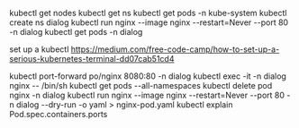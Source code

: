 kubectl get nodes
kubectl get ns
kubectl get pods -n kube-system
kubectl create ns dialog
kubectl run nginx --image nginx --restart=Never --port 80 -n dialog
kubectl get pods -n dialog

set up a kubectl
https://medium.com/free-code-camp/how-to-set-up-a-serious-kubernetes-terminal-dd07cab51cd4

kubectl port-forward po/nginx 8080:80 -n dialog
kubectl exec -it -n dialog  nginx -- /bin/sh 
kubectl get pods --all-namespaces
kubectl delete pod nginx -n dialog
kubectl run nginx --image nginx --restart=Never --port 80 -n dialog --dry-run -o yaml > nginx-pod.yaml
kubectl explain Pod.spec.containers.ports
